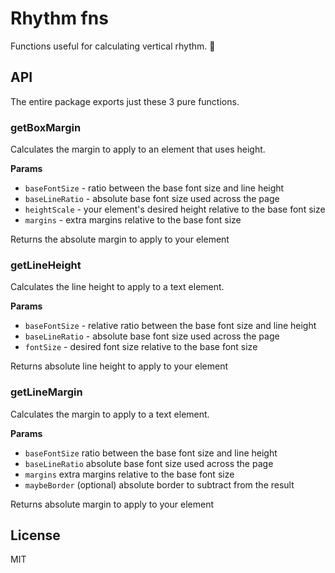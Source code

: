 # Rhythm fns

Functions useful for calculating vertical rhythm. :musical_note:

## API

The entire package exports just these 3 pure functions.

### getBoxMargin

Calculates the margin to apply to an element that uses height.

**Params**

 * `baseFontSize` - ratio between the base font size and line height
 * `baseLineRatio` - absolute base font size used across the page
 * `heightScale` - your element's desired height relative to the base font size
 * `margins` - extra margins relative to the base font size

Returns the absolute margin to apply to your element

### getLineHeight

Calculates the line height to apply to a text element.

**Params**

 * `baseFontSize` - relative ratio between the base font size and line height
 * `baseLineRatio` - absolute base font size used across the page
 * `fontSize` - desired font size relative to the base font size
 
Returns absolute line height to apply to your element

### getLineMargin

Calculates the margin to apply to a text element.

**Params**

 * `baseFontSize` ratio between the base font size and line height
 * `baseLineRatio` absolute base font size used across the page
 * `margins` extra margins relative to the base font size
 * `maybeBorder` (optional) absolute border to subtract from the result

Returns absolute margin to apply to your element

## License

MIT
